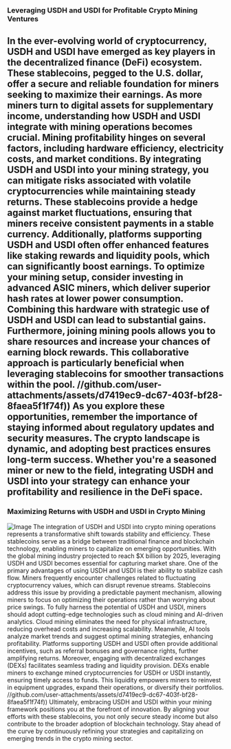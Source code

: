 ### Leveraging USDH and USDI for Profitable Crypto Mining Ventures
In the ever-evolving world of cryptocurrency, USDH and USDI have emerged as key players in the decentralized finance (DeFi) ecosystem. These stablecoins, pegged to the U.S. dollar, offer a secure and reliable foundation for miners seeking to maximize their earnings. As more miners turn to digital assets for supplementary income, understanding how USDH and USDI integrate with mining operations becomes crucial.
Mining profitability hinges on several factors, including hardware efficiency, electricity costs, and market conditions. By integrating USDH and USDI into your mining strategy, you can mitigate risks associated with volatile cryptocurrencies while maintaining steady returns. These stablecoins provide a hedge against market fluctuations, ensuring that miners receive consistent payments in a stable currency. Additionally, platforms supporting USDH and USDI often offer enhanced features like staking rewards and liquidity pools, which can significantly boost earnings.
To optimize your mining setup, consider investing in advanced ASIC miners, which deliver superior hash rates at lower power consumption. Combining this hardware with strategic use of USDH and USDI can lead to substantial gains. Furthermore, joining mining pools allows you to share resources and increase your chances of earning block rewards. This collaborative approach is particularly beneficial when leveraging stablecoins for smoother transactions within the pool.
 //github.com/user-attachments/assets/d7419ec9-dc67-403f-bf28-8faea5f1f74f))
As you explore these opportunities, remember the importance of staying informed about regulatory updates and security measures. The crypto landscape is dynamic, and adopting best practices ensures long-term success. Whether you're a seasoned miner or new to the field, integrating USDH and USDI into your strategy can enhance your profitability and resilience in the DeFi space.
---
### Maximizing Returns with USDH and USDI in Crypto Mining

![Image](https://github.com/user-attachments/assets/d7419ec9-dc67-403f-bf28-8faea5f1f74f)
The integration of USDH and USDI into crypto mining operations represents a transformative shift towards stability and efficiency. These stablecoins serve as a bridge between traditional finance and blockchain technology, enabling miners to capitalize on emerging opportunities. With the global mining industry projected to reach $X billion by 2025, leveraging USDH and USDI becomes essential for capturing market share.
One of the primary advantages of using USDH and USDI is their ability to stabilize cash flow. Miners frequently encounter challenges related to fluctuating cryptocurrency values, which can disrupt revenue streams. Stablecoins address this issue by providing a predictable payment mechanism, allowing miners to focus on optimizing their operations rather than worrying about price swings.
To fully harness the potential of USDH and USDI, miners should adopt cutting-edge technologies such as cloud mining and AI-driven analytics. Cloud mining eliminates the need for physical infrastructure, reducing overhead costs and increasing scalability. Meanwhile, AI tools analyze market trends and suggest optimal mining strategies, enhancing profitability. Platforms supporting USDH and USDI often provide additional incentives, such as referral bonuses and governance rights, further amplifying returns.
Moreover, engaging with decentralized exchanges (DEXs) facilitates seamless trading and liquidity provision. DEXs enable miners to exchange mined cryptocurrencies for USDH or USDI instantly, ensuring timely access to funds. This liquidity empowers miners to reinvest in equipment upgrades, expand their operations, or diversify their portfolios.
 //github.com/user-attachments/assets/d7419ec9-dc67-403f-bf28-8faea5f1f74f))
Ultimately, embracing USDH and USDI within your mining framework positions you at the forefront of innovation. By aligning your efforts with these stablecoins, you not only secure steady income but also contribute to the broader adoption of blockchain technology. Stay ahead of the curve by continuously refining your strategies and capitalizing on emerging trends in the crypto mining sector.

